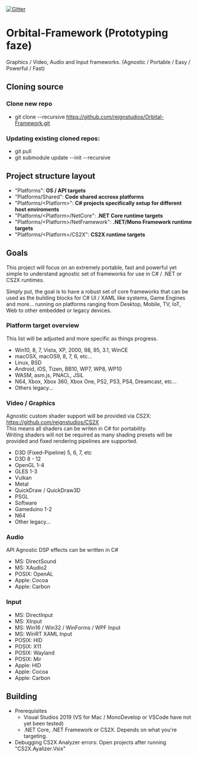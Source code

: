 [![Gitter](https://badges.gitter.im/ReignStudios/Orbital-Framework.svg)](https://gitter.im/ReignStudios/Orbital-Framework?utm_source=badge&utm_medium=badge&utm_campaign=pr-badge)

# Orbital-Framework (Prototyping faze)
Graphics / Video, Audio and Input frameworks. (Agnostic / Portable / Easy / Powerful / Fast)

## Cloning source
### Clone new repo
* git clone --recursive https://github.com/reignstudios/Orbital-Framework.git<br>

### Updating existing cloned repos:
* git pull
* git submodule update --init --recursive

## Project structure layout
* "Platforms": <b>OS / API targets</b>
* "Platforms/Shared": <b>Code shared accross platforms</b>
* "Platforms/\<Platform\>": <b>C# projects specifically setup for different host enviroments</b>
* "Platforms/\<Platform\>/NetCore": <b>.NET Core runtime targets</b>
* "Platforms/\<Platform\>/NetFramework": <b>.NET/Mono Framework runtime targets</b>
* "Platforms/\<Platform\>/CS2X": <b>CS2X runtime targets</b>

## Goals
This project will focus on an extremely portable, fast and powerful yet simple to understand agnostic set of frameworks for use in C# / .NET or CS2X runtimes.<br>

Simply put, the goal is to have a robust set of core frameworks that can be used as the building blocks for C# UI / XAML like systems, Game Engines and more... running on platforms ranging from Desktop, Mobile, TV, IoT, Web to other embedded or legacy devices.

### Platform target overview
This list will be adjusted and more specific as things progress.<br>
* Win10, 8, 7, Vista, XP, 2000, 98, 95, 3.1, WinCE
* macOSX, macOS9, 8, 7, 6, etc...
* Linux, BSD
* Android, iOS, Tizen, BB10, WP7, WP8, WP10
* WASM, asm.js, PNACL, JSIL
* N64, Xbox, Xbox 360, Xbox One, PS2, PS3, PS4, Dreamcast, etc...
* Others legacy...

### Video / Graphics
Agnostic custom shader support will be provided via CS2X: https://github.com/reignstudios/CS2X<br>
This means all shaders can be writen in C# for portability.<br>
Writing shaders will not be required as many shading presets will be provided and fixed rendering pipelines are supported.<br>

* D3D (Fixed-Pipeline) 5, 6, 7, etc
* D3D 8 - 12
* OpenGL 1-4
* GLES 1-3
* Vulkan
* Metal
* QuickDraw / QuickDraw3D
* PSGL
* Software
* Gameduino 1-2
* N64
* Other legacy...

### Audio
API Agnostic DSP effects can be written in C#<br>

* MS: DirectSound
* MS: XAudio2
* POSIX: OpenAL
* Apple: Cocoa
* Apple: Carbon

### Input
* MS: DirectInput
* MS: XInput
* MS: Win16 / Win32 / WinForms / WPF Input
* MS: WinRT XAML Input
* POSIX: HID
* POSIX: X11
* POSIX: Wayland
* POSIX: Mir
* Apple: HID
* Apple: Cocoa
* Apple: Carbon

## Building
* Prerequisites
	* Visual Studios 2019 (VS for Mac / MonoDevelop or VSCode have not yet been tested)
	* .NET Core, .NET Framework or CS2X. Depends on what you're targeting.
* Debugging CS2X Analyzer errors: Open projects after running "CS2X.Ayalizer.Vsix"